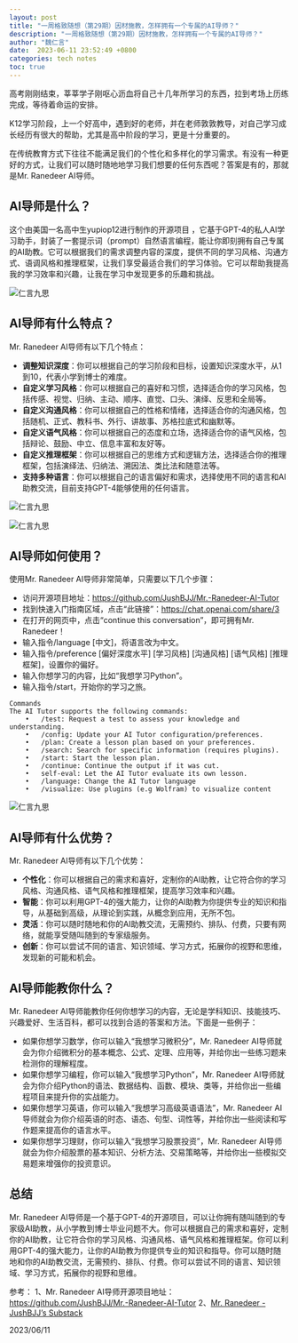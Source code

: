 ```yaml
---
layout: post
title: "一周格致随想（第29期）因材施教，怎样拥有一个专属的AI导师？"
description: "一周格致随想（第29期）因材施教，怎样拥有一个专属的AI导师？"
author: "魏仁言"
date:  2023-06-11 23:52:49 +0800
categories: tech notes
toc: true
---
```

高考刚刚结束，莘莘学子刚呕心沥血将自己十几年所学习的东西，拉到考场上历练完成，等待着命运的安排。

K12学习阶段，上一个好高中，遇到好的老师，并在老师敦敦教导，对自己学习成长经历有很大的帮助，尤其是高中阶段的学习，更是十分重要的。

在传统教育方式下往往不能满足我们的个性化和多样化的学习需求。有没有一种更好的方式，让我们可以随时随地地学习我们想要的任何东西呢？答案是有的，那就是Mr. Ranedeer AI导师。

## AI导师是什么？

这个由美国一名高中生yupiop12进行制作的开源项目 ，它基于GPT-4的私人AI学习助手，封装了一套提示词（prompt）自然语言编程，能让你即刻拥有自己专属的AI助教。它可以根据我们的需求调整内容的深度，提供不同的学习风格、沟通方式、语调风格和推理框架，让我们享受最适合我们的学习体验。它可以帮助我提高我的学习效率和兴趣，让我在学习中发现更多的乐趣和挑战。

![仁言九思](/assets/images/ai_tutor01.png)


## AI导师有什么特点？
Mr. Ranedeer AI导师有以下几个特点：

- **调整知识深度**：你可以根据自己的学习阶段和目标，设置知识深度水平，从1到10，代表小学到博士的难度。
- **自定义学习风格**：你可以根据自己的喜好和习惯，选择适合你的学习风格，包括传感、视觉、归纳、主动、顺序、直觉、口头、演绎、反思和全局等。
- **自定义沟通风格**：你可以根据自己的性格和情绪，选择适合你的沟通风格，包括随机、正式、教科书、外行、讲故事、苏格拉底式和幽默等。
- **自定义语气风格**：你可以根据自己的态度和立场，选择适合你的语气风格，包括辩论、鼓励、中立、信息丰富和友好等。
- **自定义推理框架**：你可以根据自己的思维方式和逻辑方法，选择适合你的推理框架，包括演绎法、归纳法、溯因法、类比法和随意法等。
- **支持多种语言**：你可以根据自己的语言偏好和需求，选择使用不同的语言和AI助教交流，目前支持GPT-4能够使用的任何语言。


![仁言九思](/assets/images/ai_tutor02.png)

![仁言九思](/assets/images/ai_tutor03.png)


## AI导师如何使用？

使用Mr. Ranedeer AI导师非常简单，只需要以下几个步骤：

- 访问开源项目地址：https://github.com/JushBJJ/Mr.-Ranedeer-AI-Tutor
- 找到快速入门指南区域，点击“此链接”：https://chat.openai.com/share/3
- 在打开的网页中，点击“continue this conversation”，即可拥有Mr. Ranedeer！
- 输入指令/language [中文]，将语言改为中文。
- 输入指令/preference [偏好深度水平] [学习风格] [沟通风格] [语气风格] [推理框架]，设置你的偏好。
- 输入你想学习的内容，比如“我想学习Python”。
- 输入指令/start，开始你的学习之旅。

``` 
Commands
The AI Tutor supports the following commands:
	•	/test: Request a test to assess your knowledge and understanding.
	•	/config: Update your AI Tutor configuration/preferences.
	•	/plan: Create a lesson plan based on your preferences.
	•	/search: Search for specific information (requires plugins).
	•	/start: Start the lesson plan.
	•	/continue: Continue the output if it was cut.
	•	self-eval: Let the AI Tutor evaluate its own lesson.
	•	/language: Change the AI Tutor language
	•	/visualize: Use plugins (e.g Wolfram) to visualize content

```

![仁言九思](/assets/images/ai_tutor04.png)


## AI导师有什么优势？

Mr. Ranedeer AI导师有以下几个优势：

- **个性化**：你可以根据自己的需求和喜好，定制你的AI助教，让它符合你的学习风格、沟通风格、语气风格和推理框架，提高学习效率和兴趣。
- **智能**：你可以利用GPT-4的强大能力，让你的AI助教为你提供专业的知识和指导，从基础到高级，从理论到实践，从概念到应用，无所不包。
- **灵活**：你可以随时随地和你的AI助教交流，无需预约、排队、付费，只要有网络，就能享受随叫随到的专家级服务。
- **创新**：你可以尝试不同的语言、知识领域、学习方式，拓展你的视野和思维，发现新的可能和机会。

## AI导师能教你什么？

Mr. Ranedeer AI导师能教你任何你想学习的内容，无论是学科知识、技能技巧、兴趣爱好、生活百科，都可以找到合适的答案和方法。下面是一些例子：

- 如果你想学习数学，你可以输入“我想学习微积分”，Mr. Ranedeer AI导师就会为你介绍微积分的基本概念、公式、定理、应用等，并给你出一些练习题来检测你的理解程度。
- 如果你想学习编程，你可以输入“我想学习Python”，Mr. Ranedeer AI导师就会为你介绍Python的语法、数据结构、函数、模块、类等，并给你出一些编程项目来提升你的实战能力。
- 如果你想学习英语，你可以输入“我想学习高级英语语法”，Mr. Ranedeer AI导师就会为你介绍英语的时态、语态、句型、词性等，并给你出一些阅读和写作题来提高你的语言水平。
- 如果你想学习理财，你可以输入“我想学习股票投资”，Mr. Ranedeer AI导师就会为你介绍股票的基本知识、分析方法、交易策略等，并给你出一些模拟交易题来增强你的投资意识。

## 总结

Mr. Ranedeer AI导师是一个基于GPT-4的开源项目，可以让你拥有随叫随到的专家级AI助教，从小学教到博士毕业问题不大。你可以根据自己的需求和喜好，定制你的AI助教，让它符合你的学习风格、沟通风格、语气风格和推理框架。你可以利用GPT-4的强大能力，让你的AI助教为你提供专业的知识和指导。你可以随时随地和你的AI助教交流，无需预约、排队、付费。你可以尝试不同的语言、知识领域、学习方式，拓展你的视野和思维。

参考：
1、Mr. Ranedeer AI导师开源项目地址：https://github.com/JushBJJ/Mr.-Ranedeer-AI-Tutor
2、[Mr. Ranedeer - JushBJJ’s Substack](https://jushbjj.substack.com/p/mr-ranedeer)

2023/06/11
